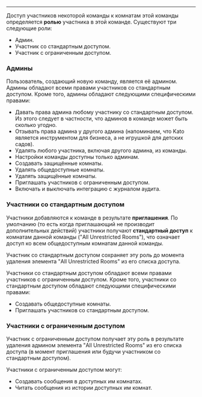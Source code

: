 ***

Доступ участников некоторой команды к комнатам этой команды определяется **ролью** участника в этой команде.
Существуют три следующие роли:

 - Админ.
 - Участник со стандартным доступом.
 - Участник с ограниченным доступом.
  

### Админы

Пользователь, создающий новую команду, является её админом. Админы обладают всеми правами участников со стандартным доступом. Кроме того, админы обладают следующими специфическими правами: 

 - Давать права админа любому участнику со стандартным доступом. Из этого следует в частности, что админов в команде может быть сколько угодно. 
 - Отзывать права админа у другого админа (напоминаем, что Kato является инструментом для бизнеса, а не игрушкой для детских садов).
 - Удалять любого участника, включая другого админа, из команды.
 - Настройки команды доступны только админам.
 - Создавать защищённые комнаты.
 - Удалять общедоступные комнаты.
 - Удалять защищённые комнаты.
 - Приглашать участников с ограниченным доступом.
 - Включать и выключать интеграцию с журналом аудита.

### Участники со стандартным доступом

Участники добавляются к команде в результате **приглашения**. По умолчанию (то есть когда приглашающий не производит дополнительных действий) участники получают **стандартный доступ** к комнатам данной команды ("All Unrestricted Rooms"), что означает доступ ко всем общедоступным комнатам данной команды.

Участник со стандартным доступом сохраняет эту роль до момента удаления элемента "All Unrestricted Rooms" из его списка доступа. 

 Участники со стандартным доступом обладают всеми правами участников с ограниченным доступом. Кроме того, участники со стандартным доступом обладают следующими специфическими правами:
 - Создавать общедоступные комнаты.
 - Приглашать участников со стандартным доступом.

### Участники с ограниченным доступом

Участник с ограниченным доступом получает эту роль в результате удаления админом элемента "All Unrestricted Rooms" из его списка доступа (в момент приглашения или будучи участником со стандартным доступом). 

 Участники с ограниченным доступом могут:

 - Создавать сообщения в доступных им комнатах.
 - Читать сообщения из истории доступных им комнат.
